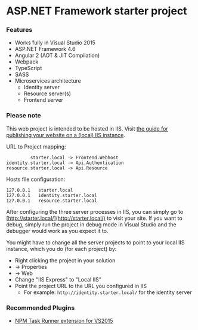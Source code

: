 # ASP.NET Framework starter project

### Features

* Works fully in Visual Studio 2015
* ASP.NET Framework 4.6
* Angular 2 (AOT & JIT Compilation)
* Webpack
* TypeScript
* SASS
* Microservices architecture
  * Identity server
  * Resource server(s)
  * Frontend server

### Please note

This web project is intended to be hosted in IIS.
Visit [the guide for publishing your website on a (local) IIS instance](https://docs.asp.net/en/latest/publishing/iis.html).


URL to Project mapping:
```
         starter.local -> Frontend.Webhost
identity.starter.local -> Api.Authentication
resource.starter.local -> Api.Resource
```

Hosts file configuration:
```
127.0.0.1   starter.local
127.0.0.1   identity.starter.local
127.0.0.1   resource.starter.local
```

After configuring the three server processes in IIS, you can simply go to [http://starter.local/](http://starter.local/) to visit your site. If you want to debug, simply run the project in debug mode in Visual Studio and the debugger would work as you expect it to.

You might have to change all the server projects to point to your local IIS instance, which you do (for each project) by:
* Right clicking the project in your solution
* -> Properties
* -> Web
* Change "IIS Express" to "Local IIS"
* Point the project URL to the URL you configured in IIS
   * For example: `http://identity.starter.local/` for the identity server
   
### Recommended Plugins

- [NPM Task Runner extension for VS2015](https://visualstudiogallery.msdn.microsoft.com/8f2f2cbc-4da5-43ba-9de2-c9d08ade4941)